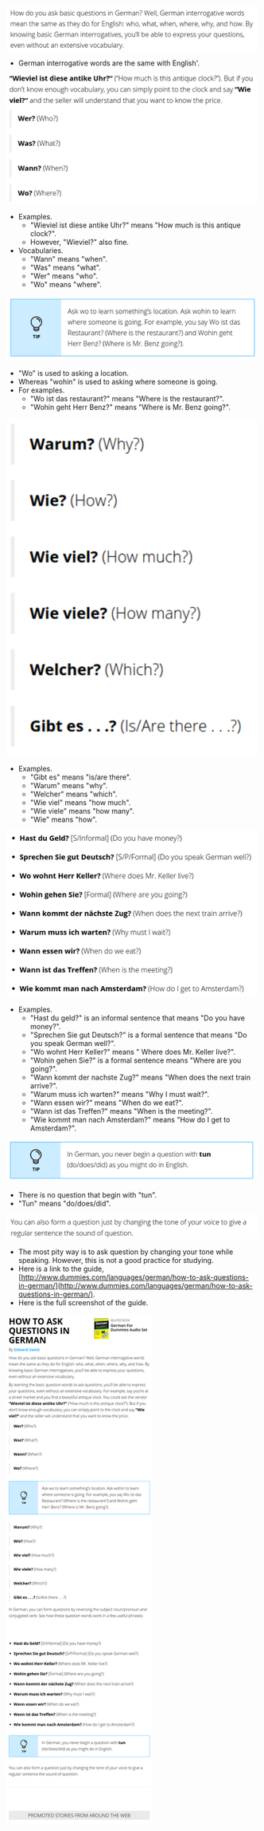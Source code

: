 ![./20161031-1451-gmt+2-how-to-ask-questions-in-german-1.png](./20161031-1451-gmt+2-how-to-ask-questions-in-german-1.png)

* German interrogative words are the same with English'.

![./20161031-1451-gmt+2-how-to-ask-questions-in-german-2.png](./20161031-1451-gmt+2-how-to-ask-questions-in-german-2.png)

* Examples.
    * "Wieviel ist diese antike Uhr?" means "How much is this antique clock?".
    * However, "Wieviel?" also fine.
* Vocabularies.
    * "Wann" means "when".
    * "Was" means "what".
    * "Wer" means "who".
    * "Wo" means "where".

![./20161031-1451-gmt+2-how-to-ask-questions-in-german-3.png](./20161031-1451-gmt+2-how-to-ask-questions-in-german-3.png)

* "Wo" is used to asking a location.
* Whereas "wohin" is used to asking where someone is going.
* For examples.
    * "Wo ist das restaurant?" means "Where is the restaurant?".
    * "Wohin geht Herr Benz?" means "Where is Mr. Benz going?".

![./20161031-1451-gmt+2-how-to-ask-questions-in-german-4.png](./20161031-1451-gmt+2-how-to-ask-questions-in-german-4.png)

* Examples.
    * "Gibt es" means "is/are there".
    * "Warum" means "why".
    * "Welcher" means "which".
    * "Wie viel" means "how much".
    * "Wie viele" means "how many".
    * "Wie" means "how".

![./20161031-1451-gmt+2-how-to-ask-questions-in-german-5.png](./20161031-1451-gmt+2-how-to-ask-questions-in-german-5.png)

* Examples.
    * "Hast du geld?" is an informal sentence that means "Do you have money?".
    * "Sprechen Sie gut Deutsch?" is a formal sentence that means "Do you speak German well?".
    * "Wo wohnt Herr Keller?" means " Where does Mr. Keller live?".
    * "Wohin gehen Sie?" is a formal sentence means "Where are you going?".
    * "Wann kommt der nachste Zug?" means "When does the next train arrive?".
    * "Warum muss ich warten?" means "Why I must wait?".
    * "Wann essen wir?" means "When do we eat?".
    * "Wann ist das Treffen?" means "When is the meeting?".
    * "Wie kommt man nach Amsterdam?" means "How do I get to Amsterdam?".

![./20161031-1451-gmt+2-how-to-ask-questions-in-german-6.png](./20161031-1451-gmt+2-how-to-ask-questions-in-german-6.png)

* There is no question that begin with "tun".
* "Tun" means "do/does/did".

![./20161031-1451-gmt+2-how-to-ask-questions-in-german-7.png](./20161031-1451-gmt+2-how-to-ask-questions-in-german-7.png)

* The most pity way is to ask question by changing your tone while speaking. However, this is not a good practice for studying.
* Here is a link to the guide, [http://www.dummies.com/languages/german/how-to-ask-questions-in-german/](http://www.dummies.com/languages/german/how-to-ask-questions-in-german/).
* Here is the full screenshot of the guide.

![./20161031-1451-gmt+2-how-to-ask-questions-in-german-8.png](./20161031-1451-gmt+2-how-to-ask-questions-in-german-8.png)
